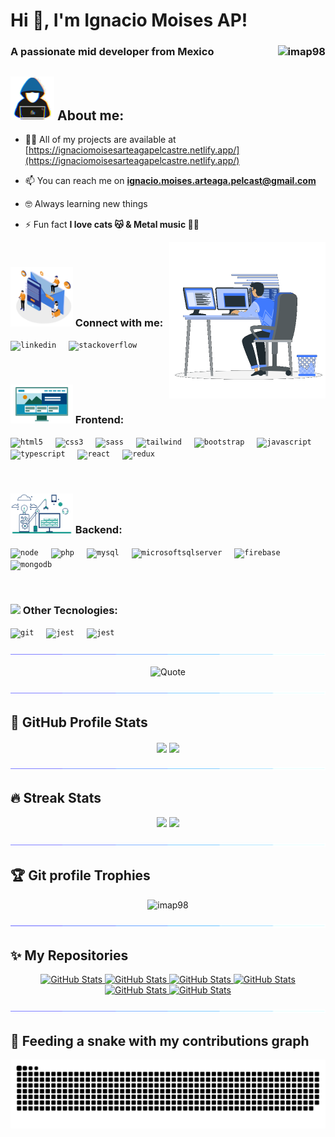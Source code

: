 # Hi 👋, I'm Ignacio Moises AP!

### A passionate mid developer from Mexico <img src="https://komarev.com/ghpvc/?username=imap98&label=Profile%20views&color=dfb317&style=flat" alt="imap98" align="right" />

## <picture><img src="./img/programmer.gif" width=70px></picture> About me:

-   👨‍💻 All of my projects are available at [https://ignaciomoisesarteagapelcastre.netlify.app/](https://ignaciomoisesarteagapelcastre.netlify.app/)

-   📫 You can reach me on **ignacio.moises.arteaga.pelcast@gmail.com**

-   🤓 Always learning new things

-   ⚡ Fun fact **I love cats 😽 & Metal music 🤟🏻**

<picture> <img align="right" src="./img/programming.gif" width=250px></picture>

<br>

### <picture><img src="./img/contact.gif" width=100px></picture> Connect with me:

<div align="left">

<code><img src="https://cdn.jsdelivr.net/gh/devicons/devicon/icons/linkedin/linkedin-original.svg" height="30" alt="linkedin" /></code>
<img width="12" />
<code><img src="https://cdn.jsdelivr.net/gh/devicons/devicon/icons/stackoverflow/stackoverflow-original.svg" height="30" alt="stackoverflow" /></code>
<img width="12" />

</div>

<br>

### <picture><img src="./img/frontend.gif" width=100px></picture> Frontend:

<div align="left">

<code><img src="https://cdn.jsdelivr.net/gh/devicons/devicon/icons/html5/html5-original.svg" height="30" alt="html5" /></code>
<img width="12" />
<code><img src="https://cdn.jsdelivr.net/gh/devicons/devicon/icons/css3/css3-original.svg" height="30" alt="css3" /></code>
<img width="12" />
<code><img src="https://cdn.jsdelivr.net/gh/devicons/devicon/icons/sass/sass-original.svg" height="30" alt="sass" /></code>
<img width="12" />
<code><img src="https://cdn.jsdelivr.net/gh/devicons/devicon/icons/tailwindcss/tailwindcss-original.svg" height="30" alt="tailwind" /></code>
<img width="12" />
<code><img src="https://cdn.jsdelivr.net/gh/devicons/devicon/icons/bootstrap/bootstrap-original.svg" height="30" alt="bootstrap" /></code>
<img width="12" />
<code><img src="https://cdn.jsdelivr.net/gh/devicons/devicon/icons/javascript/javascript-original.svg" height="30" alt="javascript" /></code>
<img width="12" />
<code><img src="https://cdn.jsdelivr.net/gh/devicons/devicon/icons/typescript/typescript-original.svg" height="30" alt="typescript" /></code>
<img width="12" />
<code><img src="https://cdn.jsdelivr.net/gh/devicons/devicon/icons/react/react-original.svg" height="30" alt="react" /></code>
<img width="12" />
<code><img src="https://cdn.jsdelivr.net/gh/devicons/devicon/icons/redux/redux-original.svg" height="30" alt="redux" /></code>
<img width="12" />

</div>

<br>

### <picture><img src="./img/software.gif" width=100px></picture> Backend:

<div align="left">

<code><img src="https://cdn.jsdelivr.net/gh/devicons/devicon/icons/nodejs/nodejs-original.svg" height="30" alt="node" /></code>
<img width="12" />
<code><img src="https://cdn.jsdelivr.net/gh/devicons/devicon/icons/php/php-original.svg" height="30" alt="php" /></code>
<img width="12" />
<code><img src="https://cdn.jsdelivr.net/gh/devicons/devicon/icons/mysql/mysql-original.svg" height="30" alt="mysql" /></code>
<img width="12" />
<code><img src="https://cdn.jsdelivr.net/gh/devicons/devicon/icons/microsoftsqlserver/microsoftsqlserver-original.svg" height="30" alt="microsoftsqlserver" /></code>
<img width="12" />
<code><img src="https://cdn.jsdelivr.net/gh/devicons/devicon/icons/firebase/firebase-original.svg" height="30" alt="firebase" /></code>
<img width="12" />
<code><img src="https://cdn.jsdelivr.net/gh/devicons/devicon/icons/mongodb/mongodb-original.svg" height="30" alt="mongodb" /></code>
<img width="12" />

</div>

<br>

### <img src="https://media4.giphy.com/media/dMLmQfCO7lCA2gX3tw/giphy.gif?cid=ecf05e47ak6mwfu812269zzr8ydv529109qzpb8rszwnja9e&rid=giphy.gif&ct=s" width=100px> Other Tecnologies:

<div align="left">

<code><img src="https://cdn.jsdelivr.net/gh/devicons/devicon/icons/git/git-original.svg" height="30" alt="git" /></code>
<img width="12" />
<code><img src="https://cdn.jsdelivr.net/gh/devicons/devicon/icons/jest/jest-plain.svg" height="30" alt="jest" /></code>
<img width="12" />
<code><img src="https://cdn.jsdelivr.net/gh/devicons/devicon/icons/vitejs/vitejs-original.svg" height="30" alt="jest" /></code>
<img width="12" />

</div>

<picture><img src="./img/section.gif"></picture>

<p align="center">
	<img alt = "Quote" src="https://quotes-github-readme.vercel.app/api?theme=monokai&type=vertical">
</p>

<picture><img src="./img/section.gif"></picture>

## 🐙 GitHub Profile Stats

<p align="center">
    <img align="center" src="https://github-readme-stats.vercel.app/api?username=imap98&show_icons=true&theme=onedark&hide_border=true">
    <img align="center" src="https://github-readme-stats.vercel.app/api/top-langs/?username=imap98&hide_progress=false&theme=onedark&layout=donut&hide_border=true">
</p>

<picture><img src="./img/section.gif"></picture>

## 🔥 Streak Stats

<p align="center">
    <img width="440px" src="https://github-readme-activity-graph.vercel.app/graph?username=imap98&theme=monokai&hide_border=true">
    <img width="440px" src="https://github-readme-streak-stats.herokuapp.com?user=imap98&theme=onedark&border_radius=5&date_format=M%20j%5B%2C%20Y%5D&mode=weekly&hide_border=true">
</p>

<picture><img src="./img/section.gif"></picture>

## 🏆 Git profile Trophies

<p align="center"> 
    <img src="https://github-profile-trophy.vercel.app/?username=imap98&column=4&layout=compact&theme=onedark&margin-w=15&margin-h=15" alt="imap98" />
</p>

<picture><img src="./img/section.gif"></picture>

## ✨ My Repositories

<div>
  <p align="center">
	<a href="https://github.com/IMAP98/patients-zuztand">
      		<img src="https://github-readme-stats.vercel.app/api/pin/?username=imap98&repo=patients-zuztand&theme=onedark" alt="GitHub Stats" />
    	</a>
	<a href="https://github.com/imap98/calorie-tracker">
      		<img src="https://github-readme-stats.vercel.app/api/pin/?username=imap98&repo=calorie-tracker&theme=onedark" alt="GitHub Stats" />
    	</a>
    	<a href="https://github.com/imap98/personal-finance">
      		<img src="https://github-readme-stats.vercel.app/api/pin/?username=imap98&repo=personal-finance&theme=onedark" alt="GitHub Stats" />
    	</a>
    	<a href="https://github.com/imap98/tip_calculator">
      		<img src="https://github-readme-stats.vercel.app/api/pin/?username=imap98&repo=tip_calculator&theme=onedark" alt="GitHub Stats" />
    	</a>
    	<a href="https://github.com/imap98/guitarla-ts">
      		<img src="https://github-readme-stats.vercel.app/api/pin/?username=imap98&repo=guitarla-ts&theme=onedark" alt="GitHub Stats" />
    	</a>
	<a href="https://github.com/imap98/search-heros">
      		<img src="https://github-readme-stats.vercel.app/api/pin/?username=imap98&repo=search-heros&theme=onedark" alt="GitHub Stats" />
    	</a>
  </p>
</div>

<picture><img src="./img/section.gif"></picture>

## 🐍 Feeding a snake with my contributions graph

<p align="center">

![Snake animation](https://raw.githubusercontent.com/imap98/imap98/output/github-contribution-grid-snake-dark.svg)

</p>
